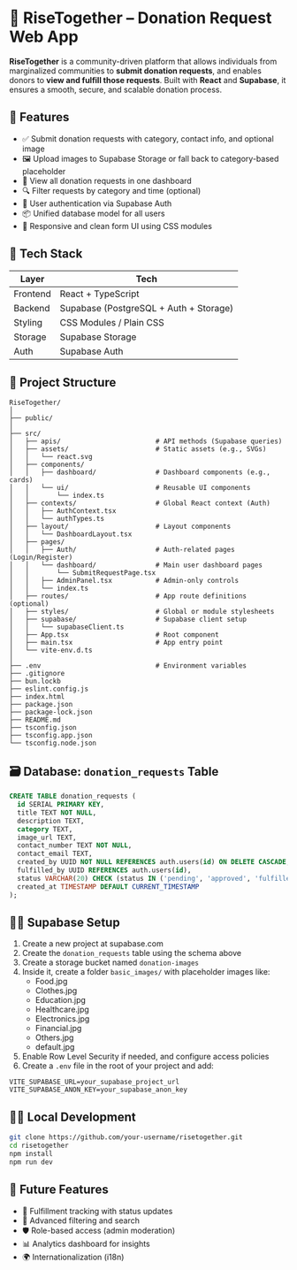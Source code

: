 # 🌱 RiseTogether – Donation Request Web App

**RiseTogether** is a community-driven platform that allows individuals from marginalized communities to **submit donation requests**, and enables donors to **view and fulfill those requests**. Built with **React** and **Supabase**, it ensures a smooth, secure, and scalable donation process.

## 🚀 Features

- ✅ Submit donation requests with category, contact info, and optional image
- 🖼️ Upload images to Supabase Storage or fall back to category-based placeholder
- 📄 View all donation requests in one dashboard
- 🔍 Filter requests by category and time (optional)
- 🔐 User authentication via Supabase Auth
- 📦 Unified database model for all users
- 🎨 Responsive and clean form UI using CSS modules

## 🧱 Tech Stack

| Layer       | Tech                        |
|-------------|-----------------------------|
| Frontend    | React + TypeScript          |
| Backend     | Supabase (PostgreSQL + Auth + Storage) |
| Styling     | CSS Modules / Plain CSS     |
| Storage     | Supabase Storage            |
| Auth        | Supabase Auth               |

## 📁 Project Structure

```
RiseTogether/
│
├── public/
│
├── src/
│   ├── apis/                        # API methods (Supabase queries)
│   ├── assets/                      # Static assets (e.g., SVGs)
│   │   └── react.svg
│   ├── components/
│   │   ├── dashboard/               # Dashboard components (e.g., cards)
│   │   └── ui/                      # Reusable UI components
│   │       └── index.ts
│   ├── contexts/                    # Global React context (Auth)
│   │   ├── AuthContext.tsx
│   │   └── authTypes.ts
│   ├── layout/                      # Layout components
│   │   └── DashboardLayout.tsx
│   ├── pages/
│   │   ├── Auth/                    # Auth-related pages (Login/Register)
│   │   └── dashboard/               # Main user dashboard pages
│   │       └── SubmitRequestPage.tsx
│   │   ├── AdminPanel.tsx           # Admin-only controls
│   │   └── index.ts
│   ├── routes/                      # App route definitions (optional)
│   ├── styles/                      # Global or module stylesheets
│   ├── supabase/                    # Supabase client setup
│   │   └── supabaseClient.ts
│   ├── App.tsx                      # Root component
│   ├── main.tsx                     # App entry point
│   └── vite-env.d.ts
│
├── .env                             # Environment variables
├── .gitignore
├── bun.lockb
├── eslint.config.js
├── index.html
├── package.json
├── package-lock.json
├── README.md
├── tsconfig.json
├── tsconfig.app.json
└── tsconfig.node.json
```

## 🗃️ Database: `donation_requests` Table

```sql
CREATE TABLE donation_requests (
  id SERIAL PRIMARY KEY,
  title TEXT NOT NULL,
  description TEXT,
  category TEXT,
  image_url TEXT,
  contact_number TEXT NOT NULL,
  contact_email TEXT,
  created_by UUID NOT NULL REFERENCES auth.users(id) ON DELETE CASCADE,
  fulfilled_by UUID REFERENCES auth.users(id),
  status VARCHAR(20) CHECK (status IN ('pending', 'approved', 'fulfilled')) DEFAULT 'pending',
  created_at TIMESTAMP DEFAULT CURRENT_TIMESTAMP
);
```

## 🧑‍🔧 Supabase Setup

1. Create a new project at supabase.com
2. Create the `donation_requests` table using the schema above
3. Create a storage bucket named `donation-images`
4. Inside it, create a folder `basic_images/` with placeholder images like:
   - Food.jpg
   - Clothes.jpg
   - Education.jpg
   - Healthcare.jpg
   - Electronics.jpg
   - Financial.jpg
   - Others.jpg
   - default.jpg
5. Enable Row Level Security if needed, and configure access policies
6. Create a `.env` file in the root of your project and add:

```
VITE_SUPABASE_URL=your_supabase_project_url
VITE_SUPABASE_ANON_KEY=your_supabase_anon_key
```

## 🧑‍💻 Local Development

```bash
git clone https://github.com/your-username/risetogether.git
cd risetogether
npm install
npm run dev
```

## 🔮 Future Features

- 🧾 Fulfillment tracking with status updates
- 🔎 Advanced filtering and search
- 🛡️ Role-based access (admin moderation)
- 📊 Analytics dashboard for insights
- 🌍 Internationalization (i18n)